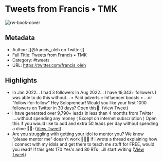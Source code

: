 # Tweets from Francis • TMK

![rw-book-cover](https://pbs.twimg.com/profile_images/1497306537659928580/g2IshWeM.jpg)

## Metadata
- Author: [[@francis_oleh on Twitter]]
- Full Title: Tweets from Francis • TMK
- Category: #tweets
- URL: https://twitter.com/francis_oleh

## Highlights
- In Jan 2022... I had 3 followers
  In Aug 2022... I have 19,343+ followers 
  I was able to do this without... 
  • Paid adverts
  • Influencer boosts
  • ...or "follow-for-follow"
  Hey Solopreneur! Would you like your first 1000 followers on Twitter in 30 days? 
  Open this🧵: ([View Tweet](https://twitter.com/francis_oleh/status/1561998732899540995))
- I have generated over 9,790+ leads in less than 4 months from Twitter ....without spending any money ( Except on internet subscription ) 
  Open this if you would like to add and extra 50 leads per day without spending a dime 🧵🧶: ([View Tweet](https://twitter.com/francis_oleh/status/1560552442877677570))
- Are you struggling with getting your idol to mentor you?
  We know "please mentor me" doesn't work 🤷🏼‍♀
  If i wrote a thread explaining how i connect with my idols and get them to teach me stuff for FREE, would you read?
  If this gets 170 Yes's and 80 RTs ...ill start writing ([View Tweet](https://twitter.com/francis_oleh/status/1562502684586160128))
